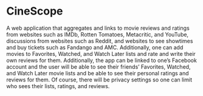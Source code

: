 # CineScope
A web application that aggregates and links to movie reviews and ratings from websites such as IMDb, Rotten Tomatoes, Metacritic, and YouTube, discussions from websites such as Reddit, and websites to see showtimes and buy tickets such as Fandango and AMC. Additionally, one can add movies to Favorites, Watched, and Watch Later lists and rate and write their own reviews for them. Additionally, the app can be linked to one’s Facebook account and the user will be able to see their friends’ Favorites, Watched, and Watch Later movie lists and be able to see their personal ratings and reviews for them. Of course, there will be privacy settings so one can limit who sees their lists, ratings, and reviews.

